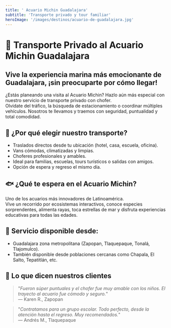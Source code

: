 ```yaml
---
title: ' Acuario Michin Guadalajara'
subtitle: 'Transporte privado y tour familiar'
heroImage: '/images/destinos/acuario-de-guadalajara.jpg'
---
```


<!-- Explora el Acuario Michin, uno de los acuarios más modernos de México, ideal para una salida educativa y divertida. Descubre especies marinas exóticas, actividades interactivas y zonas temáticas únicas.

Ofrecemos transporte privado al Acuario Michin en Guadalajara: seguro, cómodo y puntual. Perfecto para familias, escuelas y grupos turísticos. -->


# 🐠 Transporte Privado al Acuario Michin Guadalajara

## Vive la experiencia marina más emocionante de Guadalajara, ¡sin preocuparte por cómo llegar!

¿Estás planeando una visita al Acuario Michin? Hazlo aún más especial con nuestro servicio de transporte privado con chofer.  
Olvídate del tráfico, la búsqueda de estacionamiento o coordinar múltiples vehículos. Nosotros te llevamos y traemos con seguridad, puntualidad y total comodidad.


## 🚐 ¿Por qué elegir nuestro transporte?

- Traslados directos desde tu ubicación (hotel, casa, escuela, oficina).  
- Vans cómodas, climatizadas y limpias.  
- Choferes profesionales y amables.  
- Ideal para familias, escuelas, tours turísticos o salidas con amigos.  
- Opción de espera y regreso el mismo día.


## 🐟 ¿Qué te espera en el Acuario Michin?

Uno de los acuarios más innovadores de Latinoamérica.  
Vive un recorrido por ecosistemas interactivos, conoce especies sorprendentes, alimenta rayas, toca estrellas de mar y disfruta experiencias educativas para todas las edades.


## 📍 Servicio disponible desde:

- Guadalajara zona metropolitana (Zapopan, Tlaquepaque, Tonalá, Tlajomulco).  
- También disponible desde poblaciones cercanas como Chapala, El Salto, Tepatitlán, etc.


## 💬 Lo que dicen nuestros clientes

> "_Fueron súper puntuales y el chofer fue muy amable con los niños. El trayecto al acuario fue cómodo y seguro._"  
> — Karen R., Zapopan

> "_Contratamos para un grupo escolar. Todo perfecto, desde la atención hasta el regreso. Muy recomendados._"  
> — Andrés M., Tlaquepaque

